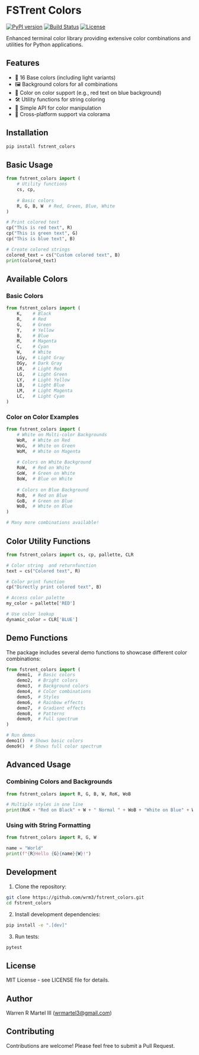 # FSTrent Colors

[![PyPI version](https://badge.fury.io/py/fstrent_colors.svg)](https://badge.fury.io/py/fstrent_colors)
[![Build Status](https://github.com/wrm3/fstrent_colors/actions/workflows/python-package.yml/badge.svg)](https://github.com/wrm3/fstrent_colors/actions)
[![License](https://img.shields.io/github/license/wrm3/fstrent_colors)](https://github.com/wrm3/fstrent_colors/blob/main/LICENSE)

Enhanced terminal color library providing extensive color combinations and utilities for Python applications.

## Features

- 🎨 16 Base colors (including light variants)
- 🖼️ Background colors for all combinations
- 🌈 Color on color support (e.g., red text on blue background)
- 🛠️ Utility functions for string coloring
- 📝 Simple API for color manipulation
- 🔧 Cross-platform support via colorama

## Installation

```bash
pip install fstrent_colors
```

## Basic Usage

```python
from fstrent_colors import (
    # Utility functions
    cs, cp,
    
    # Basic colors
    R, G, B, W  # Red, Green, Blue, White
)

# Print colored text
cp("This is red text", R)
cp("This is green text", G)
cp("This is blue text", B)

# Create colored strings
colored_text = cs("Custom colored text", B)
print(colored_text)
```

## Available Colors

### Basic Colors
```python
from fstrent_colors import (
    K,    # Black
    R,    # Red
    G,    # Green
    Y,    # Yellow
    B,    # Blue
    M,    # Magenta
    C,    # Cyan
    W,    # White
    LGy,  # Light Gray
    DGy,  # Dark Gray
    LR,   # Light Red
    LG,   # Light Green
    LY,   # Light Yellow
    LB,   # Light Blue
    LM,   # Light Magenta
    LC,   # Light Cyan
)
```

### Color on Color Examples

```python
from fstrent_colors import (
    # White on Multi-color Backgrounds
    WoR,  # White on Red
    WoG,  # White on Green
    WoM,  # White on Magenta
    
    # Colors on White Background
    RoW,  # Red on White
    GoW,  # Green on White
    BoW,  # Blue on White
    
    # Colors on Blue Background
    RoB,  # Red on Blue
    GoB,  # Green on Blue
    WoB,  # White on Blue
)

# Many more combinations available!
```

## Color Utility Functions

```python
from fstrent_colors import cs, cp, pallette, CLR

# Color string  and returnfunction
text = cs("Colored text", R)

# Color print function
cp("Directly print colored text", B)

# Access color palette
my_color = pallette['RED']

# Use color lookup
dynamic_color = CLR['BLUE']
```

## Demo Functions

The package includes several demo functions to showcase different color combinations:

```python
from fstrent_colors import (
    demo1,  # Basic colors
    demo2,  # Bright colors
    demo3,  # Background colors
    demo4,  # Color combinations
    demo5,  # Styles
    demo6,  # Rainbow effects
    demo7,  # Gradient effects
    demo8,  # Patterns
    demo9,  # Full spectrum
)

# Run demos
demo1()  # Shows basic colors
demo9()  # Shows full color spectrum
```

## Advanced Usage

### Combining Colors and Backgrounds

```python
from fstrent_colors import R, G, B, W, RoK, WoB

# Multiple styles in one line
print(RoK + "Red on Black" + W + " Normal " + WoB + "White on Blue" + W)
```

### Using with String Formatting

```python
from fstrent_colors import R, G, W

name = "World"
print(f"{R}Hello {G}{name}{W}!")
```

## Development

1. Clone the repository:
```bash
git clone https://github.com/wrm3/fstrent_colors.git
cd fstrent_colors
```

2. Install development dependencies:
```bash
pip install -e ".[dev]"
```

3. Run tests:
```bash
pytest
```

## License

MIT License - see LICENSE file for details.

## Author

Warren R Martel III (wrmartel3@gmail.com)

## Contributing

Contributions are welcome! Please feel free to submit a Pull Request.
